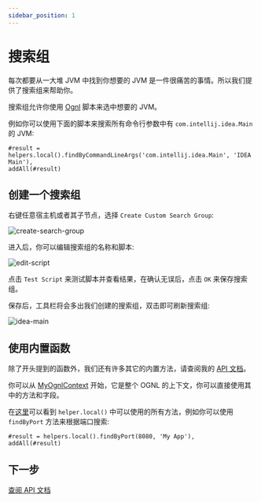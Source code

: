 ```yaml
---
sidebar_position: 1
---
```


# 搜索组

每次都要从一大堆 JVM 中找到你想要的 JVM 是一件很痛苦的事情。所以我们提供了搜索组来帮助你。

搜索组允许你使用 [Ognl](https://commons.apache.org/dormant/commons-ognl/language-guide.html) 脚本来选中想要的 JVM。

例如你可以使用下面的脚本来搜索所有命令行参数中有 `com.intellij.idea.Main` 的 JVM:

```ognl
#result = helpers.local().findByCommandLineArgs('com.intellij.idea.Main', 'IDEA Main'),
addAll(#result)
```

## 创建一个搜索组

右键任意宿主机或者其子节点，选择 `Create Custom Search Group`:

![create-search-group](/img/search-group/create-group.png)

进入后，你可以编辑搜索组的名称和脚本:

![edit-script](/img/search-group/edit-script.png)

点击 `Test Script` 来测试脚本并查看结果，在确认无误后，点击 `OK` 来保存搜索组。

保存后，工具栏将会多出我们创建的搜索组，双击即可刷新搜索组:

![idea-main](/img/search-group/idea-main.png)

## 使用内置函数

除了开头提到的函数外，我们还有许多其它的内置方法，请查阅我的 [API 文档](https://arthas-ui-api.pages.dev/)。

你可以从 [MyOgnlContext](https://arthas-ui-api.pages.dev/-arthas%20-u-i/io.github.vudsen.arthasui.script/-my-ognl-context/)
开始，它是整个 OGNL 的上下文，你可以直接使用其中的方法和字段。

在[这里](https://arthas-ui-api.pages.dev/-arthas%20-u-i/io.github.vudsen.arthasui.script.helper/-local-jvm-search-helper/)可以看到 `helper.local()`
中可以使用的所有方法，例如你可以使用 `findByPort` 方法来根据端口搜索:

```ognl
#result = helpers.local().findByPort(8080, 'My App'),
addAll(#result)
```

## 下一步

[查阅 API 文档](https://arthas-ui-api.pages.dev/)
